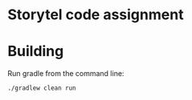 # Storytel code assignment

# Building

Run gradle from the command line:
```
./gradlew clean run
```
